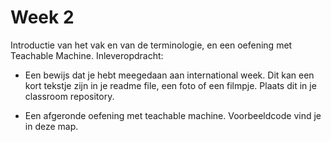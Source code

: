 # Week 2

Introductie van het vak en van de terminologie, en een oefening met Teachable Machine. Inleveropdracht:

- Een bewijs dat je hebt meegedaan aan international week. Dit kan een kort tekstje zijn in je readme file, een foto of een filmpje. Plaats dit in je classroom repository.

- Een afgeronde oefening met teachable machine. Voorbeeldcode vind je in deze map.
